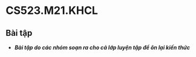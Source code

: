 # CS523.M21.KHCL

## Bài tập
* ***Bài tập do các nhóm soạn ra cho cả lớp luyện tập để ôn lại kiến thức***

